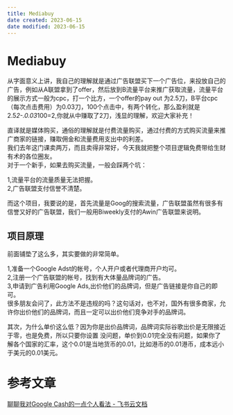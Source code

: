 ```yaml
---
title: Mediabuy
date created: 2023-06-15
date modified: 2023-06-15
---
```


# Mediabuy

从字面意义上讲，我自己的理解就是通过广告联盟买下一个广告位，来投放自己的广告，例如从A联盟拿到了offer，然后放到B流量平台来推广获取流量，流量平台的展示方式一般为cpc，打一个比方，一个offer的pay out 为2.5刀，B平台cpc（每次点击费用）为0.03刀，100个点击中，有两个转化，那么盈利就是2.5*2-.0.03*100=2,你就从中赚取了2刀，浅显的理解，欢迎大家补充！

直译就是媒体购买，通俗的理解就是付费流量购买，通过付费的方式购买流量来推广商家的链接，赚取佣金和流量费用支出中的利差。  
我们去年这门课卖两万，而且卖得非常好，今天我就把整个项目逻辑免费带给生财有术的各位圈友。  
对于一个新手，如果去购买流量，一般会踩两个坑：

1,流量平台的流量质量无法把握。  
2,广告联盟支付信誉不清楚。

而这个项目，我要说的是，首先流量是Goog的搜索流量，广告联盟虽然有很多有信誉又好的广告联盟，我们一般用Biweekly支付的Awin广告联盟来说明。

## 项目原理

前面铺垫了这么多，其实要做的非常简单。

1,准备一个Google Adst的帐号，个人开户或者代理商开户均可。  
2,注册一个广告联盟的帐号，找到有大体量品牌词的广告。  
3,申请到广告利用Google Ads,出价他们的品牌词，但是广告链接是你自己的即可。  
很多朋友会问了，此方法不是违规的吗？这句话对，也不对，国外有很多商家，允许你出价他们的品牌词，而且一定可以出价他们竞争对手的品牌词。

其次，为什么单价这么低？因为你是出价品牌词，品牌词实际谷歌出价是无限接近于零，也是免费，所以只要你设置 没问题，单价到0.01完全没有问题，如果你了解各个国家的汇率，这个0.01是当地货币的0.01，比如港币的0.01港币，成本远小于美元的0.01美元。

# 参考文章

[聊聊我对Google Cash的一点个人看法 - 飞书云文档](https://viuejh8h99y.feishu.cn/docx/I8QLdxyXYoJWBOxaQSbczLY5nOc)

